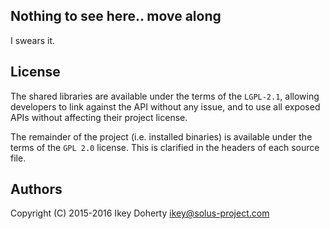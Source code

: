 Nothing to see here.. move along
--------------------------------

I swears it.


License
-------

The shared libraries are available under the terms of the `LGPL-2.1`,
allowing developers to link against the API without any issue, and
to use all exposed APIs without affecting their project license.

The remainder of the project (i.e. installed binaries) is available
under the terms of the `GPL 2.0` license. This is clarified in the headers
of each source file.


Authors
-------

Copyright (C) 2015-2016 Ikey Doherty <ikey@solus-project.com>
